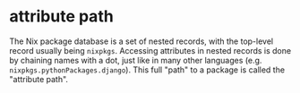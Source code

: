# attribute path

The Nix package database is a set of nested records, with the top-level record usually being `nixpkgs`.
Accessing attributes in nested records is done by chaining names with a dot, just like in many other languages (e.g. `nixpkgs.pythonPackages.django`).
This full "path" to a package is called the "attribute path".
